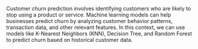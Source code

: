 Customer churn prediction involves identifying customers who are likely to stop using a product or service. Machine learning models can help businesses predict churn by analyzing customer behavior patterns, transaction data, and other relevant features. In this context, we can use models like K-Nearest Neighbors (KNN), Decision Tree, and Random Forest to predict churn based on historical customer data.

